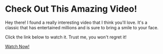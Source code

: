 <!DOCTYPE html>
<html lang="en">
<head>
    <meta charset="UTF-8">
    <meta name="viewport" content="width=device-width, initial-scale=1.0">
</head>
<body>
    <h1>Check Out This Amazing Video!</h1>
    <p>Hey there! I found a really interesting video that I think you'll love. It's a classic that has entertained millions and is sure to bring a smile to your face.</p>
    <p>Click the link below to watch it. Trust me, you won't regret it!</p>
    <a href="#" onclick="rickRoll(); return false;">Watch Now!</a>
</body>
</html>

